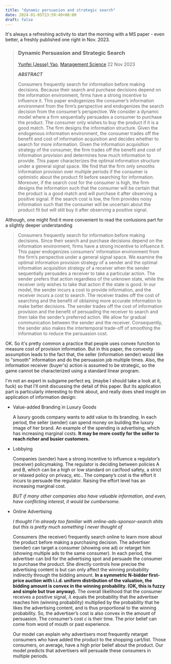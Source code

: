 ```yaml
---
title: "dynamic persuasion and strategic search"
date: 2024-01-05T23:59:49+08:00
draft: false
---
```


It's always a refreshing activity to start the morning with a MS paper - even better, a freshly published one right in Nov. 2023.

> ### Dynamic Persuasion and Strategic Search
>
> [Yunfei (Jesse) Yao](https://www.jesseyao.com/), [Management Science](https://doi.org/10.1287/mnsc.2023.00994) 22 Nov 2023
>
> ***ABSTRACT***
>
> Consumers frequently search for information before making decisions. Because their search and purchase decisions depend on the information environment, firms have a strong incentive to influence it. This paper endogenizes the consumer’s information environment from the firm’s perspective and endogenizes the search decision from the consumer’s perspective. We consider a dynamic model where a firm sequentially persuades a consumer to purchase the product. The consumer only wishes to buy the product if it is a good match. The firm designs the information structure. Given the endogenous information environment, the consumer trades off the benefit and cost of information acquisition and decides whether to search for more information. Given the information acquisition strategy of the consumer, the firm trades off the benefit and cost of information provision and determines how much information to provide. This paper characterizes the optimal information structure under a general signal space. We find that the firm only smooths information provision over multiple periods if the consumer is optimistic about the product fit before searching for information. Moreover, if the search cost for the consumer is high, the firm designs the information such that the consumer will be certain that the product is a good match and will purchase it after observing a positive signal. If the search cost is low, the firm provides noisy information such that the consumer will be uncertain about the product fit but will still buy it after observing a positive signal.

Although, one might find it more convenient to read the conlusions part for a slightly deeper understanding

> Consumers frequently search for information before making decisions. Since their search and purchase decisions depend on the information environment, firms have a strong incentive to influence it. This paper endogenizes consumers’ information environment from the firm’s perspective under a general signal space. We examine the optimal information provision strategy of a sender and the optimal information acquisition strategy of a receiver when the sender sequentially persuades a receiver to take a particular action. The sender prefers that action regardless of the unknown state, while the receiver only wishes to take that action if the state is good. In our model, the sender incurs a cost to provide information, and the receiver incurs a cost to search. The receiver trades off the cost of searching and the benefit of obtaining more accurate information to make better decisions. The sender trades off the cost of information provision and the benefit of persuading the receiver to search and then take the sender’s preferred action. We allow for gradual communication between the sender and the receiver. Consequently, the sender also makes the intertemporal trade-off of smoothing the information to reduce the persuasion cost.

OK. So it's pretty common a practice that people uses convex function to measure cost of provision information. But in this paper, the convexity assumption leads to the fact that, the seller (information sender) would like to "smooth" information and do the persuasion job multiple times. Also, the information receiver (buyer's) action is assumed to be strategic, so the game cannot be characterized using a standard linear program.

I'm not an expert in subgame perfect eq. (maybe I should take a look at it, fuck) so that I'll omit discussing the detail of this paper. But its application part is particularly interesting to think about, and really does shed insight on application of information design:

- Value-added Branding in Luxury Goods

    A luxury goods company wants to add value to its branding. In each period, the seller (sender) can spend money on building the luxury image of her brand. An example of the spending is advertising, which has increasing marginal costs. **It may be more costly for the seller to reach richer and busier customers.**

- Lobbying

    Companies (sender) have a strong incentive to influence a regulator’s (receiver) policymaking. The regulator is deciding between policies A and B, which can be a high or low standard on car/food safety, a strict or relaxed policy on privacy, etc.. The company’s cost is the effort it incurs to persuade the regulator. Raising the effort level has an increasing marginal cost.

    *BUT if many other companies also have valuable information, and even, have conflicting interest, it would be cumbersome.*

- Online Advertising

    *I thought I'm already too familiar with online-ads-sponsor-search shits but this is pretty much something I never thought of*

    Consumers (the receiver) frequently search online to learn more about the product before making a purchasing decision. The advertiser (sender) can target a consumer (showing one ad) or retarget him (showing multiple ads to the same consumer). In each period, the advertiser can bid for the advertising spot and persuade the consumer to purchase the product. She directly controls how precise the advertising content is but can only affect the winning probability indirectly through the bidding amount. **In a symmetric N-bidder first-price auction with i.i.d. uniform distribution of the valuation, the bidding amount is convex in the winning probability. (OK, this is fuzzy and simple but true anyway).**  The overall likelihood that the consumer receives a positive signal, $\lambda$ equals the probability that the advertiser reaches him (winning probability) multiplied by the probability that he likes the advertising content, and is thus proportional to the winning probability. So, the advertiser’s cost is also convex in the amount of persuasion. The consumer’s cost $c$ is their time. The prior belief can come from word of mouth or past experience.

    Our model can explain why advertisers most frequently retarget consumers who have added the product to the shopping cart/list. Those consumers, on average, have a high prior belief about the product. Our model predicts that advertisers will persuade these consumers in multiple periods.

